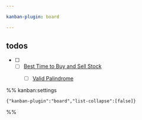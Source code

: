 ```yaml
---

kanban-plugin: board

---
```


## todos

- [ ] - [ ] [Best Time to Buy and Sell Stock](https://leetcode.com/problems/best-time-to-buy-and-sell-stock)
	- [ ] [Valid Palindrome](https://leetcode.com/problems/valid-palindrome)




%% kanban:settings
```
{"kanban-plugin":"board","list-collapse":[false]}
```
%%